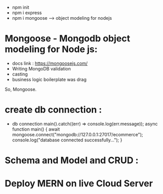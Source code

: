 - npm init
- npm i express
- npm i mongoose --> object modeling for nodejs

# Mongoose - Mongodb object modeling for Node js:

- docs link : https://mongoosejs.com/
- Writing MongoDB validation
- casting
- business logic boilerplate was drag

So, Mongoose.

# create db connection :

- db connection
  main().catch((err) => console.log(err.message));
  async function main() {
  await mongoose.connect("mongodb://127.0.0.1:27017/ecommerce");
  console.log("database connected successfully...");
  }

# Schema and Model and CRUD :

# Deploy MERN on live Cloud Server
